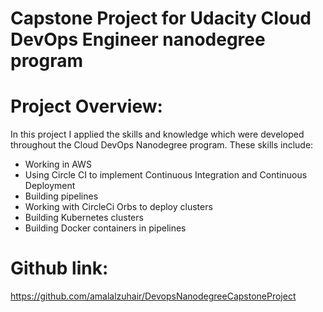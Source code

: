 # Capstone Project for Udacity Cloud DevOps Engineer nanodegree program

# Project Overview: 

In this project I applied the skills and knowledge which were developed throughout the Cloud DevOps Nanodegree program. 
These skills include:

- Working in AWS
- Using Circle CI to implement Continuous Integration and Continuous Deployment
- Building pipelines
- Working with CircleCi Orbs to deploy clusters
- Building Kubernetes clusters
- Building Docker containers in pipelines

# Github link:
https://github.com/amalalzuhair/DevopsNanodegreeCapstoneProject
